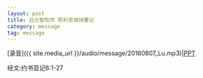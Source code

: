 ```yaml
---
layout: post
title: 吕允智牧师 耶利哥城倾覆记
category: message
tag: message
---
```


 [录音]({{ site.media_url }}/audio/message/20160807_Lu.mp3)|[PPT](https://1drv.ms/p/s!AqLDbY3r4i9UhQsxw0UL14AnEd8r) 
 
 经文:约书亚记6:1-27
